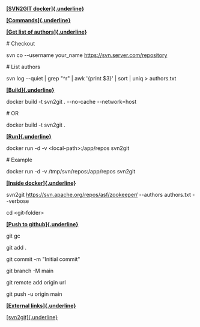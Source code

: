 [**[SVN2GIT
docker]{.underline}**](https://github.com/snsinahub/svn2git-docker#svn2git-docker)

[**[Commands]{.underline}**](https://github.com/snsinahub/svn2git-docker#commands)

[**[Get list of
authors]{.underline}**](https://github.com/snsinahub/svn2git-docker#get-list-of-authors)

\# Checkout

svn co \--username your\_name https://svn.server.com/repository

\# List authors

svn log \--quiet \| grep \"\^r\" \| awk \'{print \$3}\' \| sort \| uniq
\> authors.txt

[**[Build]{.underline}**](https://github.com/snsinahub/svn2git-docker#build)

docker build -t svn2git . \--no-cache \--network=host

\# OR

docker build -t svn2git .

[**[Run]{.underline}**](https://github.com/snsinahub/svn2git-docker#run)

docker run -d -v \<local-path\>:/app/repos svn2git

\# Example

docker run -d -v /tmp/svn/repos:/app/repos svn2git

[**[Inside
docker]{.underline}**](https://github.com/snsinahub/svn2git-docker#inside-docker)

svn2git https://svn.apache.org/repos/asf/zookeeper/ \--authors
authors.txt \--verbose

cd \<git-folder\>

[**[Push to
github]{.underline}**](https://github.com/snsinahub/svn2git-docker#push-to-github)

git gc

git add .

git commit -m \"Initial commit\"

git branch -M main

git remote add origin url

git push -u origin main

[**[External
links]{.underline}**](https://github.com/snsinahub/svn2git-docker#external-links)

[[svn2git]{.underline}](https://github.com/nirvdrum/svn2git)
